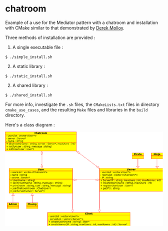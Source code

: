 chatroom
========

Example of a use for the Mediator pattern with a chatroom and installation with CMake similar to that demonstrated by [Derek Molloy](http://derekmolloy.ie/hello-world-introductions-to-cmake/).

Three methods of installation are provided :

1. A single executable file :

  ```
  $ ./simple_install.sh
  ```

2. A static library :

  ```
  $ ./static_install.sh
  ```

2. A shared library :

  ```
  $ ./shared_install.sh
  ```

For more info, investigate the `.sh` files, the `CMakeLists.txt` files in directory `cmake_use_cases`, and the resulting `Make` files and libraries in the `build` directory.


Here's a class diagram :

![Class Diagram](/doc/umbrello/class_diagram_5.png)
